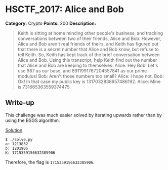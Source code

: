 # HSCTF_2017: Alice and Bob

**Category:** Crypto
**Points:** 200
**Description:**

>Keith is sitting at home minding other people's business, and tracking conversations between two of their friends, Alice and Bob. However, Alice and Bob aren't real friends of theirs, and Keith has figured out that there is a secret number that Alice and Bob know, but refuse to tell Keith. So, Keith has kept track of the brief conversation between Alice and Bob. Using this transcript, help Keith find out the number that Alice and Bob are keeping to themselves.
Alice: Hey Bob! Let's use 987 as our base, and 8911991767204557841 as our prime modulus!
Bob: Aren't those numbers too small?
Alice: I hope not.
Bob: Ok! In that case my public key is 1317032838957486192.
Alice: Mine is 731665363559374475. 

## Write-up
This challenge was much easier solved by iterating upwards rather than by using the BSGS algorithm.

[Solution](solve.py)

    $ ./solve.py 
    a: 1213832
    b: 1201905
    K: 1715359156632385906

Therefore, the flag is `1715359156632385906`.